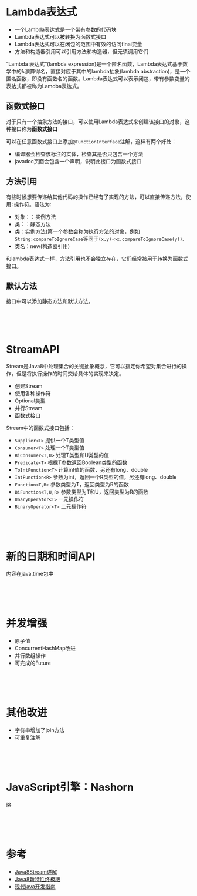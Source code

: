 # Lambda表达式

- 一个Lambda表达式是一个带有参数的代码块
- Lambda表达式可以被转换为函数式接口
- Lambda表达式可以在闭包的范围中有效的访问final变量
- 方法和构造器引用可以引用方法和构造器，但无须调用它们



“Lambda 表达式”(lambda expression)是一个匿名函数，Lambda表达式基于数学中的λ演算得名，直接对应于其中的lambda抽象(lambda abstraction)，是一个匿名函数，即没有函数名的函数。Lambda表达式可以表示闭包，带有参数变量的表达式都被称为Lamdba表达式。


## 函数式接口

对于只有一个抽象方法的接口，可以使用Lambda表达式来创建该接口的对象，这种接口称为**函数式接口**

可以在任意函数式接口上添加`@FunctionInterface`注解，这样有两个好处：

- 编译器会检查该标注的实体，检查其是否只包含一个方法
- javadoc页面会包含一个声明，说明此接口为函数式接口

## 方法引用

有些时候想要传递给其他代码的操作已经有了实现的方法，可以直接传递方法，使用`:`操作符。语法为:

- 对象：：实例方法
- 类：：静态方法
- 类：实例方法(第一个参数会称为执行方法的对象，例如`String:compareToIgnoreCase`等同于`(x,y)->x.compareToIgnoreCase(y))`.
- 类名：new(构造器引用)

和lambda表达式一样，方法引用也不会独立存在，它们经常被用于转换为函数式接口。


## 默认方法

接口中可以添加静态方法和默认方法。


<br/><br/><br/>
# StreamAPI

Stream是Java8中处理集合的关键抽象概念，它可以指定你希望对集合进行的操作，但是将执行操作的时间交给具体的实现来决定。


- 创建Stream
- 使用各种操作符
- Optional类型
- 并行Stream
- 函数式接口

Stream中的函数式接口包括：

- `Supplier<T>` 提供一个T类型值
- `Consumer<T>` 处理一个T类型值
- `BiConsumer<T,U>` 处理T类型和U类型的值
- `Predicate<T>` 根据T参数返回Boolean类型的函数
- `ToIntFunction<T>` 计算int值的函数，另还有long、double
- `IntFunction<R>` 参数为int，返回一个R类型的值，另还有long、double
- `Function<T,R>` 参数类型为T，返回类型为R的函数
- `BiFunction<T,U,R>` 参数类型为T和U，返回类型为R的函数
- `UnaryOperator<T>` 一元操作符
- `BinaryOperator<T>` 二元操作符

<br/><br/><br/>
# 新的日期和时间API

内容在java.time包中

<br/><br/><br/>
# 并发增强

- 原子值
- ConcurrentHashMap改进
- 并行数组操作
- 可完成的Future

<br/><br/><br/>
# 其他改进

- 字符串增加了join方法
- 可重复注解

<br/><br/><br/>
# JavaScript引擎：Nashorn

略

<br/><br/><br/>
# 参考

- [Java8Stream详解](http://colobu.com/2016/03/02/Java-Stream/)
- [Java8新特性终极版](http://www.jianshu.com/p/5b800057f2d8)
- [ 现代java开发指南](http://www.jcodecraeer.com/a/anzhuokaifa/androidkaifa/2015/0428/2811.html)
